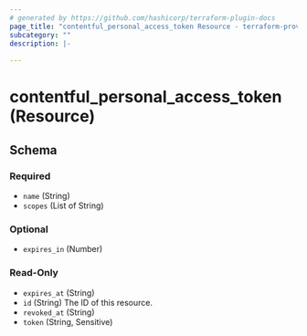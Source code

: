 ```yaml
---
# generated by https://github.com/hashicorp/terraform-plugin-docs
page_title: "contentful_personal_access_token Resource - terraform-provider-contentful"
subcategory: ""
description: |-
  
---
```


# contentful_personal_access_token (Resource)





<!-- schema generated by tfplugindocs -->
## Schema

### Required

- `name` (String)
- `scopes` (List of String)

### Optional

- `expires_in` (Number)

### Read-Only

- `expires_at` (String)
- `id` (String) The ID of this resource.
- `revoked_at` (String)
- `token` (String, Sensitive)


